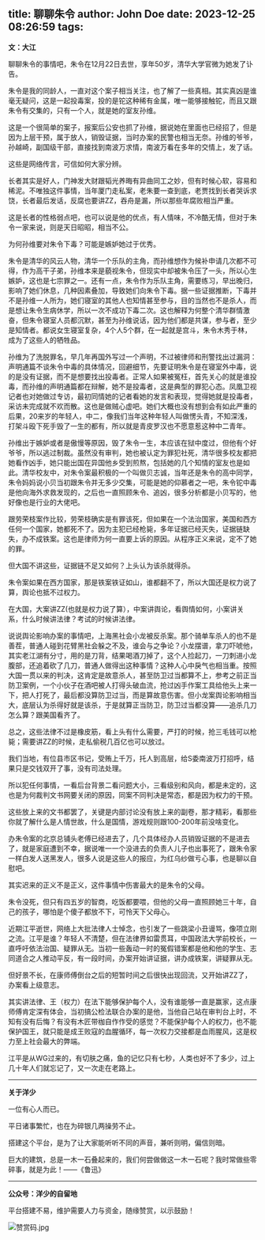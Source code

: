 title: 聊聊朱令
author: John Doe
date: 2023-12-25 08:26:59
tags:
---
**文：大江**<!--more-->

聊聊朱令的事情吧，朱令在12月22日去世，享年50岁，清华大学官微为她发了讣告。

朱令是我的同龄人，一直对这个案子相当关注，也了解了一些真相。其实真凶是谁毫无疑问，这是一起投毒案，投的是铊这种稀有金属，唯一能够接触铊，而且又跟朱令有交集的，只有一个人，就是她的室友孙维。

这是一个很简单的案子，报案后公安也抓了孙维，据说她在里面也已经招了，但是因为上层干预，属于放人，销毁证据，当时办案的民警也相当无奈。孙维的爷爷，孙越崎，副国级干部，直接找到南波万求情，南波万看在多年的交情上，发了话。

这些是网络传言，可信如何大家分辨。

长者其实是好人，门神发大财跟韬光养晦有异曲同工之妙，但有时候心软，容易和稀泥。不唯独这件事情，当年厦门走私案，老朱要一查到底，老贾找到长者哭诉求饶，长者最后发话，反腐也要讲ZZ，吞舟是漏，所以那些年腐败相当严重。

这是长者的性格弱点吧，也可以说是他的优点，有人情味，不冷酷无情，但对于朱令一家来说，则是天日昭昭，相当不公。

为何孙维要对朱令下毒？可能是嫉妒她过于优秀。

朱令是清华的风云人物，清华一个乐队的主角，而孙维想作为候补申请几次都不可得，作为高干子弟，孙维本来是藐视朱令，但现实中却被朱令压了一头，所以心生嫉妒，这也是七宗罪之一。还有一点，朱令作为乐队主角，需要练习，早出晚归，影响了她们休息，几种因素叠加，导致她们向朱令下毒。据一些证据推断，下毒并不是孙维一人所为，她们寝室的其他人也知情甚至参与，目的当然也不是杀人，而是想让朱令生病休学，所以一次不成功下毒二次。这也解释为何整个清华群情激奋，但朱令寝室人员都沉默，甚至为孙维说话，因为他们都是共谋，参与者，至少是知情者。都说女生寝室复杂，4个人5个群，在一起就是宫斗，朱令木秀于林，成为了这些人的牺牲品。

孙维为了洗脱罪名，早几年再国外写过一个声明，不过被律师和刑警找出过漏洞：声明通篇不谈朱令中毒的具体情况，回避细节，先要证明朱令是在寝室外中毒，说的是没有证据，而不是想要找出投毒者。正常人如果被冤枉，首先关心的就是谁投毒，而孙维的声明通篇都在辩解，她不是投毒者，这是典型的罪犯心态。凤凰卫视记者也对她做过专访，最初同情她的记者看她的发言和表现，觉得她就是投毒者，采访未完成就不欢而散。这也是做贼心虚吧。她们大概也没有想到会有如此严重的后果，20来岁的年轻人，中二，像我们当年这种年轻人叫做愣头青，不知深浅，打架斗殴下死手毁了一生的都有，所以就是青皮罗汉也不愿意惹这种中二青年。

孙维出于嫉妒或者是傲慢等原因，毁了朱令一生，本应该在狱中度过，但他有个好爷爷，所以逃过制裁。虽然没有审判，她也被认定为罪犯社死，清华很多校友都把她看作凶手，她只能出国在异国他乡受到煎熬，包括她的几个知情的室友也是如此。清华校友中，对朱令案最积极的一个叫做贝志诚，当年还是朱令的高中同学，朱令妈妈说小贝当初跟朱令并无多少交集，可能是她的仰慕者之一吧，朱令铊中毒是他向海外求救发现的，之后也一直照顾朱令、追凶，很多分析都是小贝写的，他好像也是行业的大佬吧。

跟劳荣枝案作比较，劳荣枝确实是有罪该死，但如果在一个法治国家，美国和西方任何一个国家，她都死不了。因为主犯已经枪毙，多年证据已经灭失，证据链缺失，办不成铁案。这也是律师为何一直要上诉的原因。从程序正义来说，定不了她的罪。

但大国不讲这些，证据链不足又如何？上头认为该杀就得杀。

朱令案如果在西方国家，那是铁案铁证如山，谁都翻不了，所以大国还是权力说了算，舆论也抵不过权力。

在大国，大案讲ZZ(也就是权力说了算），中案讲舆论，看舆情如何，小案讲关系，什么时候讲法律？考试的时候讲法律。

说说舆论影响办案的事情吧，上海黑社会小龙被反杀案。那个骑单车杀人的也不是善茬，普通人碰到花臂黑社会躲之不及，谁会与之争论？小龙摆谱，拿刀吓唬他，其实老江湖有分寸，用的是刀背，结果喝酒刀掉了，这个人捡起刀，一刀刺进小龙腹部，还追着砍了几刀，普通人做得出这种事情？这种人心中戾气也相当重。按照大国一贯以来的判决，这肯定是故意杀人，甚至防卫过当都算不上，参考之前正当防卫案例，一个小伙子在酒吧被人打得头破血流，抢过凶手作案工具给他头上来一下，把人打死了，最后都没算防卫过当，而是算故意伤害。但小龙案舆论影响相当大，底层认为杀得好就是该杀，于是就算正当防卫，防卫过当都没算——追杀几刀怎么算？跟美国看齐了。

总之，这些法律不过是橡皮筋，看上头有什么需要，严打的时候，抢三毛钱可以枪毙；需要讲ZZ的时候，走私偷税几百亿也可以放过。

我们当地，有位县市区书记，受贿上千万，托人到高层，给S委南波万打招呼，结果只是交钱双开了事，没有司法处理。

所以犯任何事情，一看后台背景二看问题大小，三看级别和风向，都是未定的，这也是为何裁判文书网要关闭的原因，同案不同判决是常态，都是因为权力的干预。

这些放上来的文书都罢了，关键是内部讨论没有放上来的副卷，那才精彩，看那些你就了解什么是人情世故，什么是国情，游戏规则跟100-200年前没啥变化。

办朱令案的北京总铺头老傅已经进去了，几个具体经办人员销毁证据的不是进去了，就是家庭遭到不幸，据说唯一一个没进去的负责人儿子也出事死了，跟朱令家一样白发人送黑发人，很多人说是这些人的报应，为红乌纱做亏心事，也是聊以自慰吧。

其实迟来的正义不是正义，这件事情中伤害最大的是朱令的父母。

朱令没死，但只有四五岁的智商，吃饭都要喂，但他的父母一直照顾她三十年，自己的孩子，哪怕是个傻子都放不下，可怜天下父母心。

近期江平逝世，网络上大批法律人士悼念，也引发了一些跳梁小丑谩骂，像项立刚之流。江平是谁？年轻人不清楚，但在法律界如雷贯耳，中国政法大学前校长，一直呼吁依法治国、疑罪从无。当初一些轰动一时的冤假错案都是他和他的学生、志同道合之人推动平反，有一段时间，办案开始讲证据，讲办成铁案，讲疑罪从无。

但好景不长，在康师傅倒台之后的短暂时间之后很快出现回流，又开始讲ZZ了，办案看上级意志。

其实讲法律、王（权力）在法下能够保护每个人，没有谁能够一直是赢家，这点康师傅肯定深有体会，当初搞公检法联合办案的是他，当他自己站在审判台上时，不知有没有后悔？有没有木匠带枷自作作受的感觉？不能保护每个人的权力，也不能保护国王，就只能是成王败寇的血腥循环，每一次权力交接都是血雨腥风，这是权力至上社会最大的弊端。

江平是从WG过来的，有切肤之痛，鱼的记忆只有七秒，人类也好不了多少，过上几十年人们就忘记了，又一次走在老路上。
- - -
**关于洋少**

一位有心人而已。

平日诸事繁忙，也在为碎银几两操劳不止。

搭建这个平台，是为了让大家能听听不同的声音，兼听则明，偏信则暗。

巨大的建筑，总是一木一石叠起来的，我们何尝做做这一木一石呢？我时常做些零碎事，就是为此！——《鲁迅》

---

**公众号：洋少的自留地** 

平台搭建不易，维护需要人力与资金，随缘赞赏，以示鼓励！

![赞赏码.jpg](/images/shang.jpg)